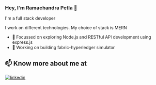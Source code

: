 ### Hey, I'm Ramachandra Petla 👋

I'm a full stack developer

I work on different technologies. My choice of stack is MERN

<!--
**ramachandrapetla/ramachandrapetla** is a ✨ _special_ ✨ repository because its `README.md` (this file) appears on your GitHub profile.

Here are some ideas to get you started:

- 🔭 Focussed on exploring Node.js and RESTful API development using express.js
- 🌱 I’m currently trying to build my stack. (Possibly MERN)
- 👯 I’m looking to collaborate on ...
- 🤔 I’m looking for help with ...
- 💬 Ask me about ...

-->

- 🔭 Focussed on exploring Node.js and RESTful API development using express.js
- 🤔 Working on building fabric-hyperledger simulator

## 📫 Know more about me at 
<p>
<a href="https://www.linkedin.com/in/ramachandrapetla/"><img src="https://img.icons8.com/color/96/000000/linkedin.png" alt="linkedin"/></a>
</p>
